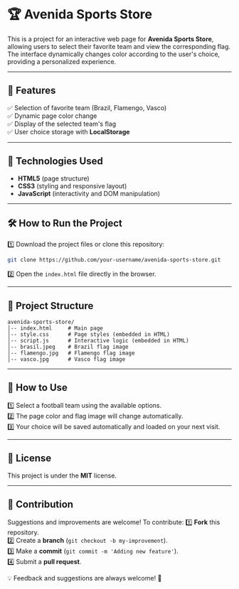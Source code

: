 # 🏆 Avenida Sports Store

This is a project for an interactive web page for **Avenida Sports Store**, allowing users to select their favorite team and view the corresponding flag. The interface dynamically changes color according to the user's choice, providing a personalized experience.

---

## 📜 Features

✅ Selection of favorite team (Brazil, Flamengo, Vasco)  
✅ Dynamic page color change  
✅ Display of the selected team's flag  
✅ User choice storage with **LocalStorage**

---

## 🚀 Technologies Used

- **HTML5** (page structure)
- **CSS3** (styling and responsive layout)
- **JavaScript** (interactivity and DOM manipulation)

---

## 🛠️ How to Run the Project

1️⃣ Download the project files or clone this repository:
```bash
git clone https://github.com/your-username/avenida-sports-store.git
```
2️⃣ Open the `index.html` file directly in the browser.

---

## 📂 Project Structure

```
avenida-sports-store/
│-- index.html     # Main page
│-- style.css      # Page styles (embedded in HTML)
│-- script.js      # Interactive logic (embedded in HTML)
│-- brasil.jpeg    # Brazil flag image
│-- flamengo.jpg   # Flamengo flag image
│-- vasco.jpg      # Vasco flag image
```

---

## 🎯 How to Use

1️⃣ Select a football team using the available options.  
2️⃣ The page color and flag image will change automatically.  
3️⃣ Your choice will be saved automatically and loaded on your next visit.

---

## 📝 License

This project is under the **MIT** license.

---

## 🤝 Contribution

Suggestions and improvements are welcome! To contribute:
1️⃣ **Fork** this repository.  
2️⃣ Create a **branch** (`git checkout -b my-improvement`).  
3️⃣ Make a **commit** (`git commit -m 'Adding new feature'`).  
4️⃣ Submit a **pull request**.

💡 Feedback and suggestions are always welcome! 🚀


